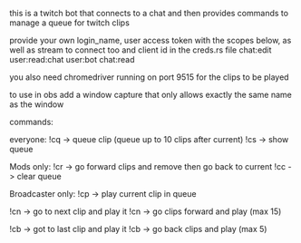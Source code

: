 this is a twitch bot that connects to a chat and then provides commands to manage a queue for twitch clips

provide your own login_name, user access token with the scopes below, as well as stream to connect too and client id in the creds.rs file
chat:edit
user:read:chat
user:bot
chat:read

you also need chromedriver running on port 9515 for the clips to be played

to use in obs add a window capture that only allows exactly the same name as the window

commands:

everyone:
!cq <link> -> queue clip (queue up to 10 clips after current)
!cs -> show queue


Mods only:
!cr <number> -> go forward <number> clips and remove then go back to current
!cc -> clear queue


Broadcaster only:
!cp -> play current clip in queue

!cn -> go to next clip and play it
!cn <number> -> go <number> clips forward and play (max 15)

!cb -> got to last clip and play it
!cb <number> -> go back <number> clips and play (max 5)